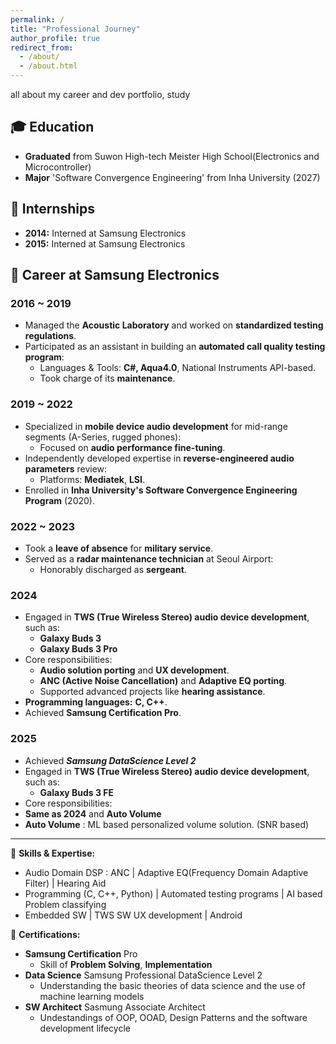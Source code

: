 ```yaml
---
permalink: /
title: "Professional Journey"
author_profile: true
redirect_from: 
  - /about/
  - /about.html
---
```


all about my career and dev portfolio, study

## 🎓 Education
- **Graduated** from Suwon High-tech Meister High School(Electronics and Microcontroller)
- **Major** 'Software Convergence Engineering' from Inha University (2027)
## 💼 Internships
- **2014:** Interned at Samsung Electronics
- **2015:** Interned at Samsung Electronics

## 🚀 Career at Samsung Electronics
### 2016 ~ 2019
- Managed the **Acoustic Laboratory** and worked on **standardized testing regulations**.
- Participated as an assistant in building an **automated call quality testing program**:
  - Languages & Tools: **C#, Aqua4.0**, National Instruments API-based.
  - Took charge of its **maintenance**.

### 2019 ~ 2022
- Specialized in **mobile device audio development** for mid-range segments (A-Series, rugged phones):
  - Focused on **audio performance fine-tuning**.
- Independently developed expertise in **reverse-engineered audio parameters** review:
  - Platforms: **Mediatek**, **LSI**.
- Enrolled in **Inha University's Software Convergence Engineering Program** (2020).

### 2022 ~ 2023
- Took a **leave of absence** for **military service**.
- Served as a **radar maintenance technician** at Seoul Airport:
  - Honorably discharged as **sergeant**.

### 2024
- Engaged in **TWS (True Wireless Stereo) audio device development**, such as:
  - **Galaxy Buds 3**
  - **Galaxy Buds 3 Pro**
- Core responsibilities:
  - **Audio solution porting** and **UX development**.
  - **ANC (Active Noise Cancellation)** and **Adaptive EQ porting**.
  - Supported advanced projects like **hearing assistance**.
- **Programming languages:** **C, C++**.
- Achieved **Samsung Certification Pro**.

### 2025
- Achieved ***Samsung DataScience Level 2***
- Engaged in **TWS (True Wireless Stereo) audio device development**, such as:
  - **Galaxy Buds 3 FE**
- Core responsibilities:
- **Same as 2024** and  **Auto Volume**
- **Auto Volume** : ML based personalized volume solution. (SNR based)

---

📌 **Skills & Expertise:**  
- Audio Domain DSP : ANC | Adaptive EQ(Frequency Domain Adaptive Filter) | Hearing Aid
- Programming (C, C++, Python) | Automated testing programs | AI based Problem classifying  
- Embedded SW | TWS SW UX development | Android

🌟 **Certifications:**  
- **Samsung Certification** Pro
  - Skill of **Problem Solving**, **Implementation**
- **Data Science**  Samsung Professional DataScience Level 2
  - Understanding the basic theories of data science and the use of machine learning models
- **SW Architect**  Sasmung Associate Architect
  - Undestandings of OOP, OOAD, Design Patterns and the software development lifecycle

